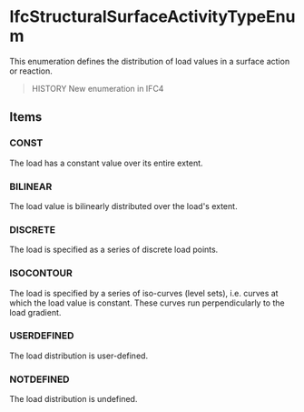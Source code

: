 # IfcStructuralSurfaceActivityTypeEnum

This enumeration defines the distribution of load values in a surface action or reaction.
<!-- end of short definition -->


> HISTORY New enumeration in IFC4

## Items

### CONST
The load has a constant value over its entire extent.

### BILINEAR
The load value is bilinearly distributed over the load's extent.

### DISCRETE
The load is specified as a series of discrete load points.

### ISOCONTOUR
The load is specified by a series of iso-curves (level sets), i.e. curves at which the load value is constant. These curves run perpendicularly to the load gradient.

### USERDEFINED
The load distribution is user-defined.

### NOTDEFINED
The load distribution is undefined.
